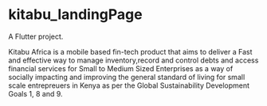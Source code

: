# kitabu_landingPage

A Flutter project.

Kitabu Africa is a mobile based fin-tech product that aims to deliver a Fast and effective way to manage inventory,record and control debts and access financial services for Small to Medium Sized Enterprises as a way of socially impacting and improving the general standard of living for small scale entrepreuers in Kenya as per the Global Sustainability Development Goals 1, 8 and 9.
